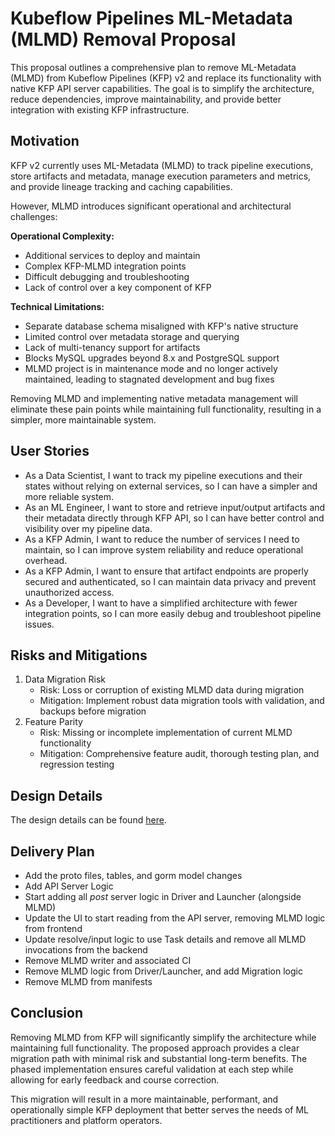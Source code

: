 # Kubeflow Pipelines ML-Metadata (MLMD) Removal Proposal

This proposal outlines a comprehensive plan to remove ML-Metadata (MLMD) from Kubeflow Pipelines (KFP) v2 and replace its functionality with native KFP API server capabilities. The goal is to simplify the architecture, reduce dependencies, improve maintainability, and provide better integration with existing KFP infrastructure.

## Motivation

KFP v2 currently uses ML-Metadata (MLMD) to track pipeline executions, store artifacts and metadata, manage execution parameters and metrics, and provide lineage tracking and caching capabilities.

However, MLMD introduces significant operational and architectural challenges:

**Operational Complexity:**
- Additional services to deploy and maintain
- Complex KFP-MLMD integration points
- Difficult debugging and troubleshooting
- Lack of control over a key component of KFP

**Technical Limitations:**
- Separate database schema misaligned with KFP's native structure
- Limited control over metadata storage and querying
- Lack of multi-tenancy support for artifacts
- Blocks MySQL upgrades beyond 8.x and PostgreSQL support
- MLMD project is in maintenance mode and no longer actively maintained, leading to stagnated development and bug fixes

Removing MLMD and implementing native metadata management will eliminate these pain points while maintaining full functionality, resulting in a simpler, more maintainable system.

## User Stories

- As a Data Scientist, I want to track my pipeline executions and their states without relying on external services, so I can have a simpler and more reliable system.
- As an ML Engineer, I want to store and retrieve input/output artifacts and their metadata directly through KFP API, so I can have better control and visibility over my pipeline data.
- As a KFP Admin, I want to reduce the number of services I need to maintain, so I can improve system reliability and reduce operational overhead.
- As a KFP Admin, I want to ensure that artifact endpoints are properly secured and authenticated, so I can maintain data privacy and prevent unauthorized access.
- As a Developer, I want to have a simplified architecture with fewer integration points, so I can more easily debug and troubleshoot pipeline issues.

## Risks and Mitigations

1. Data Migration Risk
    - Risk: Loss or corruption of existing MLMD data during migration
    - Mitigation: Implement robust data migration tools with validation, and backups before migration
2. Feature Parity
    - Risk: Missing or incomplete implementation of current MLMD functionality
    - Mitigation: Comprehensive feature audit, thorough testing plan, and regression testing 

## Design Details 

The design details can be found [here](design-details.md).

## Delivery Plan

* Add the proto files, tables, and gorm model changes
* Add API Server Logic
* Start adding all _post_ server logic in Driver and Launcher (alongside MLMD)
* Update the UI to start reading from the API server, removing MLMD logic from frontend
* Update resolve/input logic to use Task details and remove all MLMD invocations from the backend
* Remove MLMD writer and associated CI
* Remove MLMD logic from Driver/Launcher, and add Migration logic
* Remove MLMD from manifests

## Conclusion

Removing MLMD from KFP will significantly simplify the architecture while maintaining full functionality. The proposed approach provides a clear migration path with minimal risk and substantial long-term benefits. The phased implementation ensures careful validation at each step while allowing for early feedback and course correction.

This migration will result in a more maintainable, performant, and operationally simple KFP deployment that better serves the needs of ML practitioners and platform operators.
